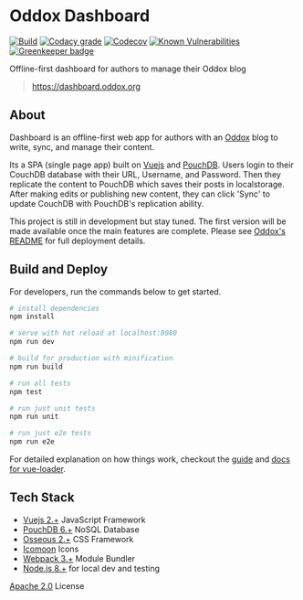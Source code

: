 # Oddox Dashboard

[![Build](https://img.shields.io/travis/oddoxorg/dashboard.svg)](https://travis-ci.org/oddoxorg/dashboard)
[![Codacy grade](https://img.shields.io/codacy/grade/5442d4e80cdf462584e74cdbe9d82063.svg)](https://www.codacy.com/app/amdelamar/dashboard)
[![Codecov](https://img.shields.io/codecov/c/github/oddoxorg/dashboard.svg)](https://codecov.io/gh/oddoxorg/dashboard)
[![Known Vulnerabilities](https://snyk.io/test/github/oddoxorg/dashboard/badge.svg)](https://snyk.io/test/github/oddoxorg/dashboard)
[![Greenkeeper badge](https://badges.greenkeeper.io/oddoxorg/dashboard.svg)](https://greenkeeper.io/)

Offline-first dashboard for authors to manage their Oddox blog

> https://dashboard.oddox.org

## About

Dashboard is an offline-first web app for authors with an [Oddox](https://github.com/oddoxorg/oddox) blog to write, sync, and manage their content.

Its a SPA (single page app) built on [Vuejs](https://vuejs.org/) and [PouchDB](https://pouchdb.com/). Users login to their CouchDB database with their URL, Username, and Password. Then they replicate the content to PouchDB which saves their posts in localstorage. After making edits or publishing new content, they can click 'Sync' to update CouchDB with PouchDB's replication ability.

This project is still in development but stay tuned. The first version will be made available once the main features are complete. Please see [Oddox's README](https://github.com/oddoxorg/oddox) for full deployment details.

## Build and Deploy

For developers, run the commands below to get started.

``` bash
# install dependencies
npm install

# serve with hot reload at localhost:8080
npm run dev

# build for production with minification
npm run build

# run all tests
npm test

# run just unit tests
npm run unit

# run just e2e tests
npm run e2e
```

For detailed explanation on how things work, checkout the [guide](http://vuejs-templates.github.io/webpack/) and [docs for vue-loader](http://vuejs.github.io/vue-loader).

## Tech Stack

 * [Vuejs 2.+](https://vuejs.org/) JavaScript Framework
 * [PouchDB 6.+](https://pouchdb.com/) NoSQL Database
 * [Osseous 2.+](https://austindelamar.com/osseous/) CSS Framework
 * [Icomoon](http://icomoon.io/) Icons
 * [Webpack 3.+](https://webpack.js.org/) Module Bundler
 * [Node.js 8.+](https://nodejs.org/) for local dev and testing

[Apache 2.0](https://github.com/oddoxorg/dashboard/blob/master/LICENSE) License
